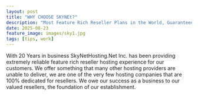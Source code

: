 ```yaml
---
layout: post
title: "WHY CHOOSE SKYNEt?"
description: "Most Feature Rich Reseller Plans in the World, Guaranteed!"
date: 2025-08-23
feature_image: images/sky1.jpg
tags: [tips, work]
---
```

With 20 Years in business SkyNetHosting.Net Inc. has been providing extremely reliable feature rich reseller hosting experience for our customers. We offer something that many other hosting providers are unable to deliver, we are one of the very few hosting companies that are 100% dedicated for resellers. We owe our success as a business to our valued resellers, the foundation of our establishment.


